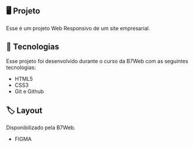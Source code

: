## 🖥️ Projeto
Esse é um projeto Web Responsivo de um site empresarial.

## 🚀 Tecnologias 
Esse projeto foi desenvolvido durante o curso da B7Web com as seguintes tecnologias:

- HTML5
- CSS3
- Git e Github

## 🏷️ Layout
Disponibilizado pela B7Web.

- FIGMA